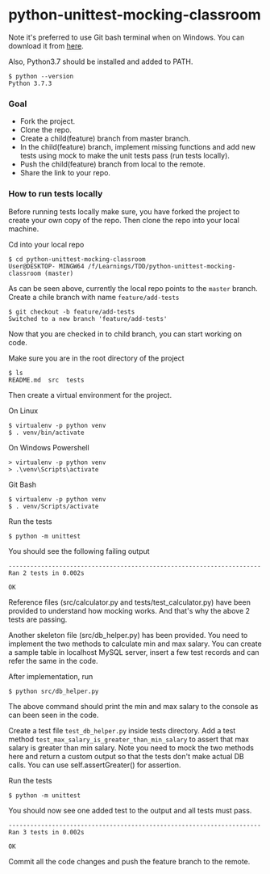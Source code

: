 # python-unittest-mocking-classroom

Note it's preferred to use Git bash terminal when on Windows. You can download it from [here](https://git-scm.com/downloads). 

Also, Python3.7 should be installed and added to PATH.
 
    $ python --version
    Python 3.7.3


### Goal
* Fork the project.
* Clone the repo.
* Create a child(feature) branch from master branch.
* In the child(feature) branch, implement missing functions and add new tests using mock to make the unit tests pass (run tests locally).
* Push the child(feature) branch from local to the remote.
* Share the link to your repo.

### How to run tests locally
Before running tests locally make sure, you have forked the project to create your own copy of the repo. Then clone the repo into your local machine.

Cd into your local repo
     
    $ cd python-unittest-mocking-classroom
    User@DESKTOP- MINGW64 /f/Learnings/TDD/python-unittest-mocking-classroom (master)
    
As can be seen above, currently the local repo points to the `master` branch. Create a chile branch with name `feature/add-tests`

    $ git checkout -b feature/add-tests
    Switched to a new branch 'feature/add-tests'
    
Now that you are checked in to child branch, you can start working on code.

     
Make sure you are in the root directory of the project

    $ ls
    README.md  src  tests
    
Then create a virtual environment for the project.

On Linux

    $ virtualenv -p python venv
    $ . venv/bin/activate

On Windows
Powershell
  
    > virtualenv -p python venv
    > .\venv\Scripts\activate

Git Bash

    $ virtualenv -p python venv
    $ . venv/Scripts/activate

    
Run the tests

    $ python -m unittest
    
You should see the following failing output

    ----------------------------------------------------------------------
    Ran 2 tests in 0.002s

    OK
    
Reference files (src/calculator.py and tests/test_calculator.py) have been provided to understand how mocking works. And that's why the above 2 tests are passing.

Another skeleton file (src/db_helper.py) has been provided. You need to implement the two methods to calculate min and max salary. You can create a sample table in localhost MySQL server, insert a few test records and can refer the same in the code. 

After implementation, run

    $ python src/db_helper.py
    
The above command should print the min and max salary to the console as can been seen in the code.

Create a test file `test_db_helper.py` inside tests directory. Add a test method `test_max_salary_is_greater_than_min_salary` to assert that max salary is greater than min salary. Note you need to mock the two methods here and return a custom output so that the tests don't make actual DB calls. You can use self.assertGreater() for assertion.

Run the tests

    $ python -m unittest
    
You should now see one added test to the output and all tests must pass.

    ----------------------------------------------------------------------
    Ran 3 tests in 0.002s

    OK
     
Commit all the code changes and push the feature branch to the remote.
